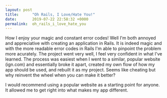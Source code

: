 ```yaml
---
layout: post
title:      "Oh Rails, I Love/Hate You!"
date:       2019-07-22 22:58:32 +0000
permalink:  oh_rails_i_love_hate_you
---
```



How I enjoy your magic and constant error codes! Well I'm both annoyed and appreciative with creating an application in Rails. It is indeed magic and with the more readable error codes in Rails I'm able to pinpoint the problem more acurately. The project went very well, I feel very confident in what I've learned. The process was easiest when I went to a similar, popular website (ign.com) and essentially broke it apart, created my own flow of how my app should be used, and rebuilt it as my project. Seems like cheating but why reinvent the wheel when you can make it better? 

I would recommend using a popular website as a starting point for anyone. It allowed me to get right into what makes my app different.
